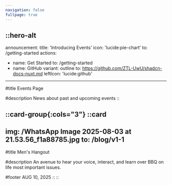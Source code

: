 ```yaml
---
navigation: false
fullpage: true
---
```



::hero-alt
---
announcement:
  title: 'Introducing Events'
  icon: 'lucide:pie-chart'
  to: /getting-started
actions:
  - name: Get Started
    to: /getting-started
  - name: GitHub
    variant: outline
    to: https://github.com/ZTL-UwU/shadcn-docs-nuxt.md
    leftIcon: 'lucide:github'
---

#title
Events Page

#description
News about past and upcoming events
::


::card-group{:cols="3"}
  ::card
  ---
  img: /WhatsApp Image 2025-08-03 at 21.53.56_f1a88785.jpg
  to: /blog/v1-1
  ---
  #title
  Men's Hangout

  #description
  An avenue to hear your voice, interact, and learn over BBQ on life most important issues.

  #footer
  AUG 10, 2025
  ::
::